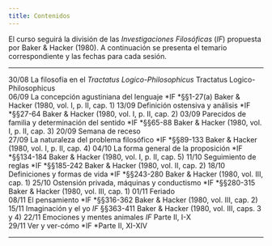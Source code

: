 ```yaml
---
title: Contenidos
---
```


El curso seguirá la división de las *Investigaciones Filosóficas* (*IF*)
propuesta por Baker & Hacker (1980). A continuación se presenta el
temario correspondiente y las fechas para cada sesión.

  ------- ----------------------------------------------------- -------------------------------- ----------------------------------------------
  30/08   La filosofía en el *Tractatus Logico-Philosophicus*   Tractatus Logico-Philosophicus   
  06/09   La concepción agustiniana del lenguaje                *IF *§§1-27(a)                   Baker & Hacker (1980, vol. I, p. II, cap. 1)
  13/09   Definición ostensiva y análisis                       *IF *§§27-64                     Baker & Hacker (1980, vol. I, p. II, cap. 2)
  03/09   Parecidos de familia y determinación del sentido      *IF *§§65-88                     Baker & Hacker (1980, vol. I, p. II, cap. 3)
  20/09   Semana de receso                                                                       
  27/09   La naturaleza del problema filosófico                 *IF *§§89-133                    Baker & Hacker (1980, vol. I, p. II, cap. 4)
  04/10   La forma general de la proposición                    *IF *§§134-184                   Baker & Hacker (1980, vol. I, p. II, cap. 5)
  11/10   Seguimiento de reglas                                 *IF *§§185-242                   Baker & Hacker (1980, vol. II, cap. 2)
  18/10   Definiciones y formas de vida                         *IF *§§243-280                   Baker & Hacker (1980, vol. III, cap. 1)
  25/10   Ostensión privada, máquinas y conductismo             *IF *§§280-315                   Baker & Hacker (1980, vol. III, cap. 1)
  01/11   Feriado                                                                                
  08/11   El pensamiento                                        *IF *§§316-362                   Baker & Hacker (1980, vol. III, cap. 2)
  15/11   Imaginación y el yo                                   *IF* §§363-411                   Baker & Hacker (1980, vol. III, caps. 3 y 4)
  22/11   Emociones y mentes animales                           *IF* Parte II, I-X               
  29/11   Ver y ver-cómo                                        *IF *Parte II, XI-XIV            
  ------- ----------------------------------------------------- -------------------------------- ----------------------------------------------
